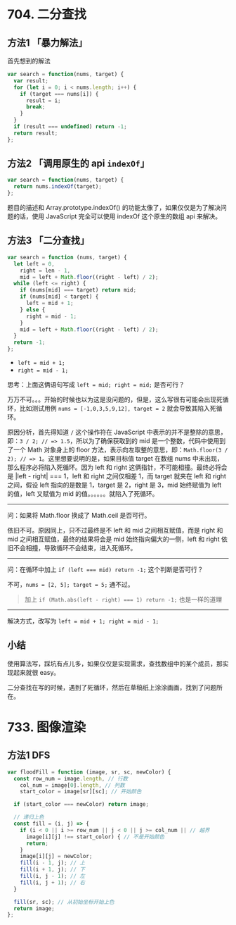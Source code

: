 # 704. 二分查找

## 方法1 「暴力解法」

首先想到的解法

```js
var search = function(nums, target) {
  var result;
  for (let i = 0; i < nums.length; i++) {
    if (target === nums[i]) {
      result = i;
      break;
    }
  }
  if (result === undefined) return -1;
  return result;
};
```

## 方法2 「调用原生的 api `indexOf`」

```js
var search = function(nums, target) {
  return nums.indexOf(target);
};
```

题目的描述和 Array.prototype.indexOf() 的功能太像了，如果仅仅是为了解决问题的话，使用 JavaScript 完全可以使用 indexOf 这个原生的数组 api 来解决。

## 方法3 「二分查找」

```js
var search = function (nums, target) {
  let left = 0,
    right = len - 1,
    mid = left + Math.floor((right - left) / 2);
  while (left <= right) {
    if (nums[mid] === target) return mid;
    if (nums[mid] < target) {
      left = mid + 1;
    } else {
      right = mid - 1;
    }
    mid = left + Math.floor((right - left) / 2);
  }
  return -1;
};
```

- `left = mid + 1;`
- `right = mid - 1;`

思考：上面这俩语句写成 `left = mid; right = mid;` 是否可行？

万万不可。。。开始的时候也以为这是没问题的，但是，这么写很有可能会出现死循环，比如测试用例 `nums = [-1,0,3,5,9,12], target = 2` 就会导致其陷入死循环。

原因分析，首先得知道 `/` 这个操作符在 JavaScript 中表示的并不是整除的意思，即：`3 / 2; // => 1.5`，所以为了确保获取到的 mid 是一个整数，代码中使用到了一个 Math 对象身上的 floor 方法，表示向左取整的意思，即：`Math.floor(3 / 2); // => 1`。这里想要说明的是，如果目标值 target 在数组 nums 中未出现，那么程序必将陷入死循环。因为 left 和 right 这俩指针，不可能相撞。最终必将会是 |left - right| === 1，left 和 right 之间仅相差 1，而 target 就夹在 left 和 right 之间，假设 left 指向的是数是 1，target 是 2，right 是 3，mid 始终赋值为 left 的值，left 又赋值为 mid 的值。。。。。。就陷入了死循环。

---

问：如果将 Math.floor 换成了 Math.ceil 是否可行。

依旧不可。原因同上，只不过最终是不 left 和 mid 之间相互赋值，而是 right 和 mid 之间相互赋值，最终的结果将会是 mid 始终指向偏大的一侧，left 和 right 依旧不会相撞，导致循环不会结束，进入死循环。

---

问：在循环中加上 `if (left === mid) return -1;` 这个判断是否可行？

不可，`nums = [2, 5]; target = 5;` 通不过。

> 加上 `if (Math.abs(left - right) === 1) return -1;` 也是一样的道理

---

解决方式，改写为 `left = mid + 1; right = mid - 1;`

## 小结

使用算法写，踩坑有点儿多，如果仅仅是实现需求，查找数组中的某个成员，那实现起来就很 easy。

二分查找在写的时候，遇到了死循环，然后在草稿纸上涂涂画画，找到了问题所在。

# 733. 图像渲染

## 方法1 DFS

```js
var floodFill = function (image, sr, sc, newColor) {
  const row_num = image.length, // 行数
    col_num = image[0].length, // 列数
    start_color = image[sr][sc]; // 开始颜色

  if (start_color === newColor) return image;

  // 递归上色
  const fill = (i, j) => {
    if (i < 0 || i >= row_num || j < 0 || j >= col_num || // 越界
      image[i][j] !== start_color) { // 不是开始颜色
      return;
    }
    image[i][j] = newColor;
    fill(i - 1, j); // 上
    fill(i + 1, j); // 下
    fill(i, j - 1); // 左
    fill(i, j + 1); // 右
  }

  fill(sr, sc); // 从初始坐标开始上色
  return image;
};
```



# 